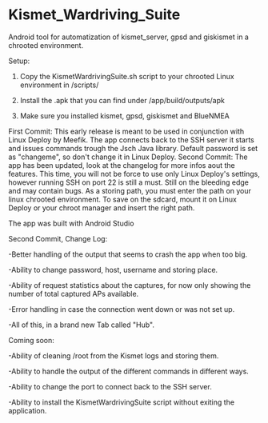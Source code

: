 # Kismet_Wardriving_Suite
Android tool for automatization of kismet_server, gpsd and giskismet in a chrooted environment.

Setup:

1) Copy the KismetWardrivingSuite.sh script to your chrooted Linux environment in /scripts/

2) Install the .apk that you can find under /app/build/outputs/apk

3) Make sure you installed kismet, gpsd, giskismet and BlueNMEA

First Commit: This early release is meant to be used in conjunction with Linux Deploy by Meefik. The app connects back to the SSH server it starts and issues commands trough the Jsch Java library. Default password is set as "changeme", so don't change it in Linux Deploy.
Second Commit: The app has been updated, look at the changelog for more infos aout the features. This time, you will not be force to use only Linux Deploy's settings, however running SSH on port 22 is still a must. Still on the bleeding edge and may contain bugs. As a storing path, you must enter the path on your linux chrooted environment. To save on the sdcard, mount it on Linux Deploy or your chroot manager and insert the right path.

The app was built with Android Studio

Second Commit, Change Log:

-Better handling of the output that seems to crash the app when too big.

-Ability to change password, host, username and storing place.

-Ability of request statistics about the captures, for now only showing the number of total captured APs available.

-Error handling in case the connection went down or was not set up.

-All of this, in a brand new Tab called "Hub".

Coming soon:

-Ability of cleaning /root from the Kismet logs and storing them.

-Ability to handle the output of the different commands in different ways.

-Ability to change the port to connect back to the SSH server.

-Ability to install the KismetWardrivingSuite script without exiting the application.
